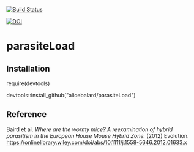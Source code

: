 [![Build Status](https://travis-ci.org/alicebalard/parasiteLoad.svg?branch=master)](https://travis-ci.org/alicebalard/parasiteLoad)

[![DOI](https://zenodo.org/badge/83413329.svg)](https://zenodo.org/badge/latestdoi/83413329)


# parasiteLoad

## Installation

require(devtools)

devtools::install_github("alicebalard/parasiteLoad")

## Reference

Baird et al. _Where are the wormy mice? A reexamination of hybrid parasitism in the European House Mouse Hybrid Zone._ (2012) Evolution.
https://onlinelibrary.wiley.com/doi/abs/10.1111/j.1558-5646.2012.01633.x
